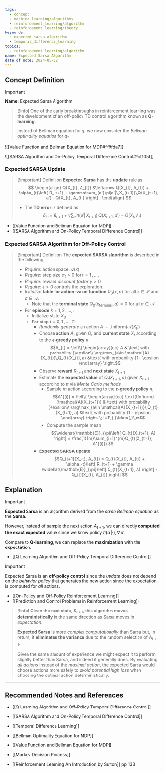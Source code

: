 ```yaml
---
tags:
  - concept
  - machine_learning/algorithms
  - reinforcement_learning/algorithm
  - reinforcement_learning/theory
keywords:
  - expected_sarsa_algorithm
  - temporal_difference_learning
topics:
  - reinforcement_learning/algorithm
name: Expected Sarsa Algorithm
date of note: 2024-05-12
---
```


## Concept Definition

>[!important]
>**Name**: Expected Sarsa Algorithm

>[!info]
>One of the early breakthroughs in reinforcement learning was the development of an off-policy TD control algorithm known as **Q-learning**.
>
>Instead of Bellman equation for $q$, we now consider the *Bellman optimality equation* for $q_{*}$

![[Value Function and Bellman Equation for MDP#^f9fda7]]

![[SARSA Algorithm and On-Policy Temporal Difference Control#^cf105f]]

### Expected SARSA Update

>[!important] Definition
>**Expected Sarsa** has the **update** rule as 
>$$
> \begin{align}
> Q(X_{t}, A_{t}) &\leftarrow Q(X_{t}, A_{t}) + \alpha_{t}\left[ R_{t+1} + \gamma\sum_{a'}\pi(a'|\,X_{t+1})\,Q(X_{t+1}, a')  - Q(X_{t}, A_{t}) \right] .
> \end{align}
>$$ 
>- The **TD error** is defined as $$\delta_{t} :=  R_{t+1} + \gamma\sum_{a'}\pi(a'|\,X_{t+1})\,Q(X_{t+1}, a')  - Q(X_{t}, A_{t}) $$

- [[Value Function and Bellman Equation for MDP]]
- [[SARSA Algorithm and On-Policy Temporal Difference Control]]

### Expected SARSA Algorithm for Off-Policy Control

>[!important] Definition
>The **expected SARSA algorithm** is described in the following.
>
>- *Require*: action space $\mathcal{A}(x)$
>- *Require*: step size $\alpha_{t} >0$ for $t=1\,{,}\ldots{,}\,$
>- *Require*: reward *discount factor* $\gamma >0$
>- *Require*: $\epsilon >0$ controls the exploration. 
>- *Initialize* **table for action-value function** $Q_{0}(x, a)$ for all $x\in \mathcal{X}$ and $a\in \mathcal{A}$. 
>	- Note that the **terminal state** $Q_{0}(x_{\text{terminal}}, a) = 0$ for all $a\in \mathcal{A}$
>- For **episode** $k=1,\,2\,{,}\ldots{,}\,$:
>	- Initialize state $X_{0}$
>	- For step $t=0,\,1\,{,}\ldots{,}\,T$:
>		- *Randomly generate* an action $A \sim \text{Uniform}(\mathcal{A}(X_{t}))$
>		- Choose **action** $A_{t}$ given $Q_{t}$ and **current state** $X_{t}$ according to the **$\epsilon$-greedy policy** $\pi$ $$A_{t} = \left\{ \begin{array}{cc} A & \text{ with probability }\epsilon\\ \arg\max_{a\in \mathcal{A}(X_{t})}\,Q_{t}(X_{t}, a) &\text{ with probability }1 - \epsilon \end{array} \right.$$
>		- Observe **reward** $R_{t+1}$ and **next state** $X_{t+1}$
>		- Estimate the **expected value** of $Q_{t}(X_{t+1}, a)$ given $X_{t+1}$ according to $\pi$ via *Monte Carlo methods* 
>			- Sample $m$ action according to the **$\epsilon$-greedy policy** $\pi$,  $$A^{(i)} = \left\{ \begin{array}{cc} \text{Unfiorm}(\mathcal{A}(X_{t+1})) & \text{ with probability }\epsilon\\ \arg\max_{a\in \mathcal{A}(X_{t+1})}\,Q_{t}(X_{t+1}, a) &\text{ with probability }1 - \epsilon \end{array} \right. \; i=1\,{,}\ldots{,}\,m$$ 
>			- Compute the sample mean $$\widehat{\mathbb{E}}_{\pi}\left[ Q_{t}(X_{t+1}, A) \right] = \frac{1}{m}\sum_{i=1}^{m}Q_{t}(X_{t+1}, A^{(i)}).$$
>		- **Expected SARSA update** $$Q_{t+1}(X_{t}, A_{t}) = Q_{t}(X_{t}, A_{t}) + \alpha_{t}\left[ R_{t+1} + \gamma \widehat{\mathbb{E}}_{\pi}\left[ Q_{t}(X_{t+1}, A) \right]  - Q_{t}(X_{t}, A_{t}) \right] $$


## Explanation

>[!important]
>**Expected Sarsa** is an algorithm derived from the *same Bellman equation* as the **Sarsa**. 
>
>However, instead of sample the next action $A_{t+1}$, we can directly **computed the exact expected** value since we know policy $\pi(a'|\cdot), \forall\,a'$. 
>
>Compare to **Q-learning**, we can replace the **maximization** with the **expectation**. 

- [[Q Learning Algorithm and Off-Policy Temporal Difference Control]]

>[!important] 
>Expected Sarsa is an **off-policy control** since the *update* does not depend on the *behavior policy* that generates the new action since the expectation is computed for *all* actions. 

- [[On-Policy and Off-Policy Reinforcement Learning]]
- [[Prediction and Control Problems in Reinforcement Learning]]

>[!info]
>Given the next state, $S_{t+1}$, this algorithm moves **deterministically** in the same direction as Sarsa moves in *expectation*.
>
>**Expected Sarsa** is more *complex computationally* than Sarsa but, in return, it **eliminates the variance** due to the random selection of $A_{t+1}$. 
>
>Given the same amount of experience we might expect it to perform slightly better than Sarsa, and indeed it generally does. By evaluating *all actions* instead of the *maximal action*, the expected Sarsa would choose actions more safely to *avoid potential high loss* when choosing the optimal action deterministically. 








-----------
##  Recommended Notes and References

- [[Q Learning Algorithm and Off-Policy Temporal Difference Control]]
- [[SARSA Algorithm and On-Policy Temporal Difference Control]]
- [[Temporal Difference Learning]]



- [[Bellman Optimality Equation for MDP]]
- [[Value Function and Bellman Equation for MDP]]
- [[Markov Decision Process]]



- [[Reinforcement Learning An Introduction by Sutton]] pp 133

